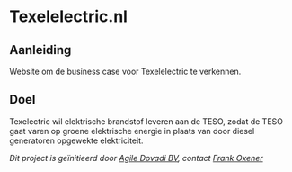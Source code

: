 Texelelectric.nl
================

Aanleiding
----------
Website om de business case voor Texelelectric te verkennen. 

Doel
----
Texelectric wil elektrische brandstof leveren aan de TESO, zodat de TESO gaat varen op groene elektrische energie in plaats van door diesel generatoren opgewekte elektriciteit.


*Dit project is geïnitieerd door [Agile Dovadi BV](http://dovadi.com), contact [Frank Oxener](mailto:frank@dovadi.com)*
